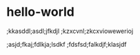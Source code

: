 # hello-world
;kkasddl;asdl;jfkdjl
;kzxcvnl;zkcxviowewerioj

;asjd;fkaj;fdlkja;lsdkf
;fdsfsd;falkdjf;klasjdf